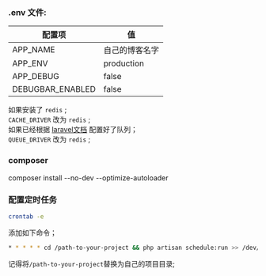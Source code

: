 ### .env 文件:  
| 配置项 | 值 |
| ----- | ---- |
| APP_NAME | 自己的博客名字 |
| APP_ENV | production |
| APP_DEBUG | false |
| DEBUGBAR_ENABLED | false |
如果安装了 `redis` ;  
`CACHE_DRIVER` 改为 `redis` ;  
如果已经根据 [laravel文档](https://laravel-china.org/docs/laravel/5.5/queues/1324) 配置好了队列；  
`QUEUE_DRIVER` 改为 `redis` ;  
### composer
composer install --no-dev --optimize-autoloader
### 配置定时任务
```bash
crontab -e
```
添加如下命令；  
```bash
* * * * * cd /path-to-your-project && php artisan schedule:run >> /dev/null 2>&1
```
记得将`/path-to-your-project`替换为自己的项目目录;
